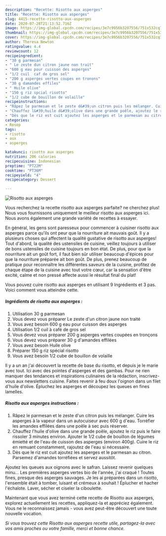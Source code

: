 ```yaml
---
description: "Recette: Risotto aux asperges"
title: "Recette: Risotto aux asperges"
slug: 4415-recette-risotto-aux-asperges
date: 2020-07-28T21:13:52.716Z
image: https://img-global.cpcdn.com/recipes/3e7c9956b3207556/751x532cq70/risotto-aux-asperges-photo-principale-de-la-recette.jpg
thumbnail: https://img-global.cpcdn.com/recipes/3e7c9956b3207556/751x532cq70/risotto-aux-asperges-photo-principale-de-la-recette.jpg
cover: https://img-global.cpcdn.com/recipes/3e7c9956b3207556/751x532cq70/risotto-aux-asperges-photo-principale-de-la-recette.jpg
author: Theresa Newton
ratingvalue: 4.4
reviewcount: 12
recipeingredient:
- "30 g parmesan"
- " Le zeste dun citron jaune non trait"
- "600 g eau pour cuisson des asperges"
- "1/2 cuil  caf de gros sel"
- "200 g asperges vertes coupes en tronons"
- "30 g damandes effiles"
- " Huile olive"
- "150 g riz spcial risotto"
- "1/2 cube de bouillon de volaille"
recipeinstructions:
- "Râpez le parmesan et le zeste d&#39;un citron puis les mélanger. Cuire les asperges à la vapeur dans un autocuiseur avec 600 g d&#39;eau. Torréfier les amandes effilées dans une poêle à sec puis réserver."
- "Chauffez l&#39;huile d&#39;olive dans une grande poêle, ajoutez le riz puis le faire rissoler 3 minutes environ. Ajouter le 1/2 cube de bouillon de légumes émietté et de l&#39;eau de cuisson des asperges (environ 400g). Cuire le riz en remuant constamment, rajoutez de l&#39;eau si nécessaire."
- "Dès que le riz est cuit ajoutez les asperges et le parmesan au citron. Parsemez d&#39;amandes torréfiées et servez aussitôt."
categories:
- Resep
tags:
- risotto
- aux
- asperges

katakunci: risotto aux asperges 
nutrition: 206 calories
recipecuisine: Indonesian
preptime: "PT22M"
cooktime: "PT36M"
recipeyield: "4"
recipecategory: Dessert

---
```



![Risotto aux asperges](https://img-global.cpcdn.com/recipes/3e7c9956b3207556/751x532cq70/risotto-aux-asperges-photo-principale-de-la-recette.jpg)

Vous recherchez la recette risotto aux asperges parfaite? ne cherchez plus! Nous vous fournissons uniquement le meilleur risotto aux asperges ici. Nous avons également une grande variété de recettes à essayer.

En général, les gens sont paresseux pour commencer à cuisiner risotto aux asperges parce qu'ils ont peur que la nourriture ait mauvais goût. Il y a plusieurs choses qui affectent la qualité gustative de risotto aux asperges! Tout d'abord, la qualité des ustensiles de cuisine, veillez toujours à utiliser de bons ustensiles de cuisine toujours en bon état. De plus, pour que la nourriture ait un goût fort, il faut bien sûr utiliser beaucoup d'épices pour que la nourriture préparée ait bon goût. De plus, prenez beaucoup de pratique pour reconnaître les différentes saveurs de la cuisine, profitez de chaque étape de la cuisine avec tout votre cœur, car la sensation d'être excité, calme et non pressé affecte aussi le résultat final du plat!

<!--inarticleads1-->

Vous pouvez cuire risotto aux asperges en utilisant 9 Ingrédients et 3 pas. Voici comment vous atteindre cette.

##### Ingrédients de risotto aux asperges :

1. Utilisation 30 g parmesan
1. Vous devez vous préparer  Le zeste d&#39;un citron jaune non traité
1. Vous avez besoin 600 g eau pour cuisson des asperges
1. Utilisation 1/2 cuil à café de gros sel
1. Vous devez vous préparer 200 g asperges vertes coupées en tronçons
1. Vous devez vous préparer 30 g d&#39;amandes effilées
1. Vous avez besoin  Huile olive
1. Préparer 150 g riz spécial risotto
1. Vous avez besoin 1/2 cube de bouillon de volaille


Il y a un an j&#39;ai découvert la recette de base du risotto, et depuis je le marie avec tout. Ici avec des pointes d&#39;asperges et des gambas. Pour ne rien manquer des tendances et inspirations culinaires de la rédaction, inscrivez-vous aux newsletters cuisine. Faites revenir à feu doux l&#39;oignon dans un filet d&#39;huile d&#39;olive. Épluchez les asperges et découpez les queues en fines lamelles. 

<!--inarticleads2-->

##### Risotto aux asperges instructions :

1. Râpez le parmesan et le zeste d&#39;un citron puis les mélanger. Cuire les asperges à la vapeur dans un autocuiseur avec 600 g d&#39;eau. Torréfier les amandes effilées dans une poêle à sec puis réserver.
1. Chauffez l&#39;huile d&#39;olive dans une grande poêle, ajoutez le riz puis le faire rissoler 3 minutes environ. Ajouter le 1/2 cube de bouillon de légumes émietté et de l&#39;eau de cuisson des asperges (environ 400g). Cuire le riz en remuant constamment, rajoutez de l&#39;eau si nécessaire.
1. Dès que le riz est cuit ajoutez les asperges et le parmesan au citron. Parsemez d&#39;amandes torréfiées et servez aussitôt.


Ajoutez les queues aux oignons avec le safran. Laissez revenir quelques minu… Les premières asperges vertes bio de l&#39;année, j&#39;ai craqué ! Toutes fines, presque des asperges sauvages. Je les ai préparées dans un risotto, l&#39;ensemble était à tomber, luisant et crémeux à souhait ! Éplucher et hacher l&#39;échalote. Laver, sécher et ciseler la ciboulette. 

<!--inarticleads1-->

<p>
Maintenant que vous avez terminé cette recette de Risotto aux asperges, explorez actuellement les recettes, appliquez-la et appréciez également. Vous ne le reconnaissez jamais - vous avez peut-être découvert une toute nouvelle vocation.
</p>

<p>
<i>Si vous trouvez cette Risotto aux asperges recette utile, partagez-la avec vos amis proches ou votre famille, merci et bonne chance.</i>
</p>
